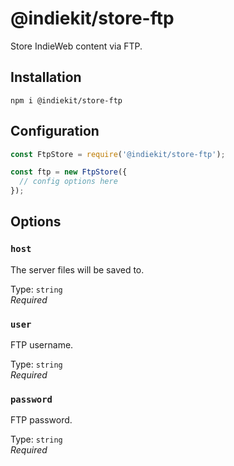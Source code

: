 # @indiekit/store-ftp

Store IndieWeb content via FTP.

## Installation

`npm i @indiekit/store-ftp`

## Configuration

```js
const FtpStore = require('@indiekit/store-ftp');

const ftp = new FtpStore({
  // config options here
});
```

## Options

### `host`

The server files will be saved to.

Type: `string`\
*Required*

### `user`

FTP username.

Type: `string`\
*Required*

### `password`

FTP password.

Type: `string`\
*Required*
